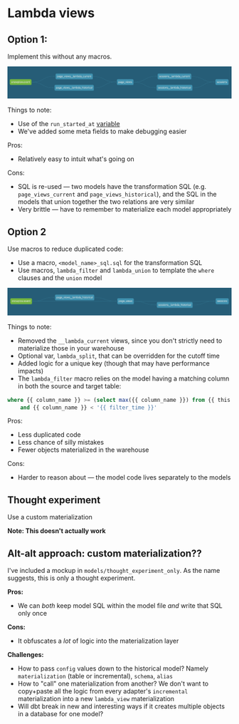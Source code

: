 # Lambda views

## Option 1:
Implement this without any macros.

![Option 1 DAG](etc/option-1-dag.png)


Things to note:
- Use of the `run_started_at` [variable](https://docs.getdbt.com/reference/dbt-jinja-functions/run_started_at/)
- We've added some meta fields to make debugging easier

Pros:
- Relatively easy to intuit what's going on

Cons:
- SQL is re-used — two models have the transformation SQL (e.g. `page_views_current` and `page_views_historical`), and the SQL in the models that union together the two relations are very similar
- Very brittle — have to remember to materialize each model appropriately

## Option 2
Use macros to reduce duplicated code:
- Use a macro, `<model_name>_sql.sql` for the transformation SQL
- Use macros, `lambda_filter` and `lambda_union` to template the `where` clauses and the `union` model

![Option 2 DAG](etc/option-2-dag.png)

Things to note:
- Removed the `__lambda_current` views, since you don't strictly need to materialize those in your warehouse
- Optional var, `lambda_split`, that can be overridden for the cutoff time
- Added logic for a unique key (though that may have performance impacts)
- The `lambda_filter` macro relies on the model having a matching column in both the source and target table:
```sql
where {{ column_name }} >= (select max({{ column_name }}) from {{ this }})
    and {{ column_name }} < '{{ filter_time }}'
```

Pros:
- Less duplicated code
- Less chance of silly mistakes
- Fewer objects materialized in the warehouse

Cons:
- Harder to reason about — the model code lives separately to the models


## Thought experiment
Use a custom materialization

**Note: This doesn't actually work**
## Alt-alt approach: custom materialization??

I've included a mockup in `models/thought_experiment_only`. As the name suggests, this is only a thought experiment.

**Pros:**
* We can  _both_ keep model SQL within the model file _and_ write that SQL only once

**Cons:**
* It obfuscates a _lot_ of logic into the materialization layer

**Challenges:**
* How to pass `config` values down to the historical model? Namely `materialization` (table or incremental), `schema`, `alias`
* How to "call" one materialization from another? We don't want to copy+paste all the logic from every adapter's `incremental` materialization into a new `lambda_view` materialization
* Will dbt break in new and interesting ways if it creates multiple objects in a database for one model?
